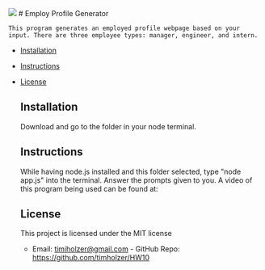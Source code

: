  ![](employee_generator.png)
    # Employ Profile Generator 
   
    This program generates an employed profile webpage based on your input. There are three employee types: manager, engineer, and intern.
    
* [Installation](#Installation)
    
* [Instructions](#Usage)
    
* [License](#License)
       
    ## Installation
    Download and go to the folder in your node terminal.
    ## Instructions
    While having node.js installed and this folder selected, type "node app.js" into the terminal. Answer the prompts given to you. A video of this program being used can be found at: 

    ## License 
    This project is licensed under the MIT license
    - Email: timiholzer@gmail.com - GitHub Repo: https://github.com/timholzer/HW10
    